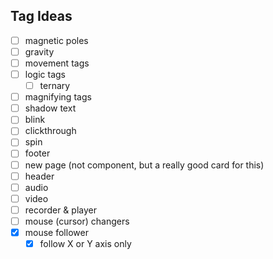 ## Tag Ideas

- [ ] magnetic poles
- [ ] gravity
- [ ] movement tags
- [ ] logic tags
  - [ ] ternary
- [ ] magnifying tags
- [ ] shadow text
- [ ] blink
- [ ] clickthrough
- [ ] spin
- [ ] footer
- [ ] new page (not component, but a really good card for this)
- [ ] header
- [ ] audio
- [ ] video
- [ ] recorder & player
- [ ] mouse (cursor) changers
- [x] mouse follower
  - [x] follow X or Y axis only